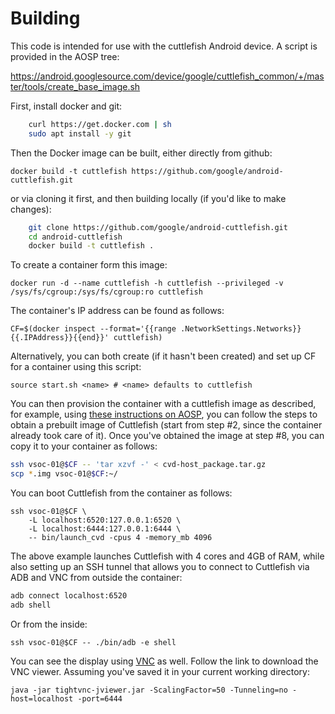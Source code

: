 # Building

This code is intended for use with the cuttlefish Android device. A script
is provided in the AOSP tree:

https://android.googlesource.com/device/google/cuttlefish_common/+/master/tools/create_base_image.sh

First, install docker and git:

```bash
	curl https://get.docker.com | sh
	sudo apt install -y git
```

Then the Docker image can be built, either directly from github:

	docker build -t cuttlefish https://github.com/google/android-cuttlefish.git

or via cloning it first, and then building locally (if you'd like to make changes):

```bash
	git clone https://github.com/google/android-cuttlefish.git
	cd android-cuttlefish
	docker build -t cuttlefish .
```

To create a container form this image:

	docker run -d --name cuttlefish -h cuttlefish --privileged -v /sys/fs/cgroup:/sys/fs/cgroup:ro cuttlefish

The container's IP address can be found as follows:

	CF=$(docker inspect --format='{{range .NetworkSettings.Networks}}{{.IPAddress}}{{end}}' cuttlefish)

Alternatively, you can both create (if it hasn't been created) and set up CF for
a container using this script:

	source start.sh <name> # <name> defaults to cuttlefish

You can then provision the container with a cuttlefish image as described, for example, using [these instructions on AOSP](https://android.googlesource.com/device/google/cuttlefish/), you can follow the steps to obtain a prebuilt image of Cuttlefish (start from step #2, since the container already took care of it). Once you've obtained the image at step #8, you can copy it to your container as follows:

```bash
ssh vsoc-01@$CF -- 'tar xzvf -' < cvd-host_package.tar.gz
scp *.img vsoc-01@$CF:~/
```

You can boot Cuttlefish from the container as follows:

	ssh vsoc-01@$CF \
		-L localhost:6520:127.0.0.1:6520 \
		-L localhost:6444:127.0.0.1:6444 \
		-- bin/launch_cvd -cpus 4 -memory_mb 4096

The above example launches Cuttlefish with 4 cores and 4GB of RAM, while also setting up an SSH tunnel that allows you to connect to Cuttlefish via ADB and VNC from outside the container:

```bash
adb connect localhost:6520
adb shell
```

Or from the inside:

	ssh vsoc-01@$CF -- ./bin/adb -e shell

You can see the display using [VNC](https://android.googlesource.com/device/google/cuttlefish/#so-you-want-to-see-cuttlefish) as well. Follow the link to download the VNC viewer. Assuming you've saved it in your current working directory:

	java -jar tightvnc-jviewer.jar -ScalingFactor=50 -Tunneling=no -host=localhost -port=6444
